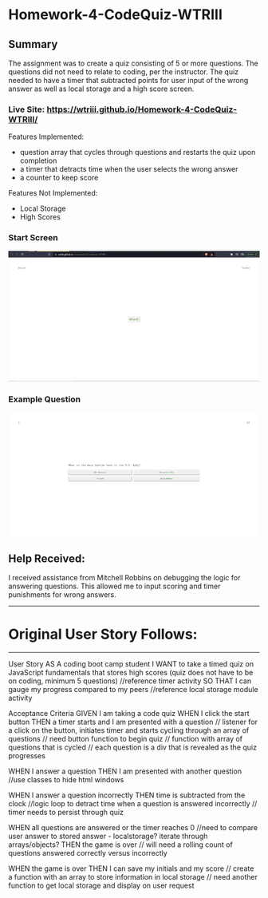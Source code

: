 # Homework-4-CodeQuiz-WTRIII

## Summary
The assignment was to create a quiz consisting of 5 or more questions. The questions did not need to relate to coding, per the instructor. The quiz needed to have a timer that subtracted points for user input of the wrong answer as well as local storage and a high score screen.

### Live Site: https://wtriii.github.io/Homework-4-CodeQuiz-WTRIII/ 

Features Implemented:
- question array that cycles through questions and restarts the quiz upon completion
- a timer that detracts time when the user selects the wrong answer
- a counter to keep score

Features Not Implemented:
- Local Storage
- High Scores

### Start Screen
![quiz start](references/quiz-start.png)

### Example Question
![example question](references/example-question.png)

## Help Received:
I received assistance from Mitchell Robbins on debugging the logic for answering questions. This allowed me to input scoring and timer punishments for wrong answers.


-----
# Original User Story Follows:
-----

User Story
AS A coding boot camp student
I WANT to take a timed quiz on JavaScript fundamentals that stores high scores (quiz does not have to be on coding, minimum 5 questions)
//reference timer activity
SO THAT I can gauge my progress compared to my peers
//reference local storage module activity


Acceptance Criteria
GIVEN I am taking a code quiz
WHEN I click the start button
THEN a timer starts and I am presented with a question
// listener for a click on the button, initiates timer and starts cycling through an array of questions
// need button function to begin quiz
// function with array of questions that is cycled
// each question is a div that is revealed as the quiz progresses

WHEN I answer a question
THEN I am presented with another question
//use classes to hide html windows

WHEN I answer a question incorrectly
THEN time is subtracted from the clock
//logic loop to detract time when a question is answered incorrectly
// timer needs to persist through quiz

WHEN all questions are answered or the timer reaches 0
//need to compare user answer to stored answer - localstorage? iterate through arrays/objects?
THEN the game is over
// will need a rolling count of questions answered correctly versus incorrectly

WHEN the game is over
THEN I can save my initials and my score
// create a function with an array to store information in local storage
    // need another function to get local storage and display on user request